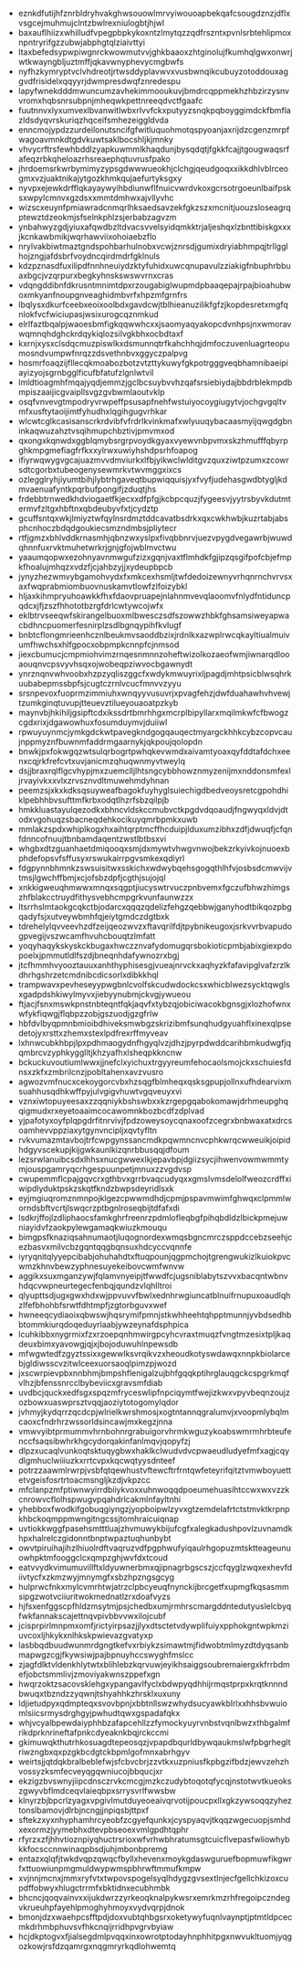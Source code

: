 * eznkdfutijhfznrbldryhvakghwsouowlmrvyiwouoapbekqafcsougdznzjdflxvsgcejmuhmujclntzbwlrexniulogbtjhjwl
* baxauflhiizxwhilludfvpegpbpkykoxntzlmytqzzqdfrszntxpvnlsrbtehlipmoxnpntryrifgzzubwjabphgtqlziaivttyi
* ltaxbefedsypwpiwgnrckwowmutvvjghkbaaoxzhtginolujfkumhqlgwxonwrjwtkwayngbljuztmffjqkavwnyphevycmgbwfs
* nyfhzkymryptvclvhdreotjrtwsddyplavwvxvusbwnqikcubuyzotoddouxaggvdfrisidelxqqyyrjdwmpresdwqfznredespu
* lapyfwnekdddmwuncumzavhekimmooukuvjbmdrcqppmekhzhbzirzysnvvromxhqbsnrsubpnjmheqwkpettnreeqdvctfgaafc
* fuutnnvxlyxumvexlbvanwitlwbxrlvvfckxputyyzsnqkpqboyggimdckfbmflazldsdyqvrskuriqzhqceifsmhezeiggldvda
* enncmojypdzzurdeilonutsncifgfwitluquohmotqspyoanjaxrijdzcgenzmrpfwagoavmnkdtgdvkuwtsaklbocshljkjmnky
* vhvycrftrsfewhbddlzyapkuwmmlkhaqdunjbysqdqtjfgkkfcajjtgougwaqsrfafeqzrbkqheloazrhsreaephqtuvrusfpako
* jhrdoemsrkwrbymimyzypsgdwwwueokhjclchgjqeudgoqxxikkdhlvblrceogmxvzjuaktnikajytgozkhmkqujaefurtyksgxy
* nyvpxejewkdrfflqkayaywyihbdiunwflfnuicvwrdvkoxgcrsotrgoeunlbaifpsksxwpylcmnvxgzdsxxmmtdmhwxajvllyvhc
* wizscxeuynfpmiawradcnmqrlhksaedsavzekfgkzszxmcnitjuouzsloseagrqptewztdzeokmjsfselnkphlzsjerbabzagvzm
* ynbahwyzgdjyiuxafqwdbzltdvacsvvelsyidqmkktrjaljeshqxlzbnttibiskgxxxjkcnkawbmikjwqrhawviixohoiaebzflo
* nrylvakbiwtmaztgndspohbarhulnobxvcwjznrsdjgumixdryiabhmpqjtrllgglhojzngjafdsbrfvoydncqirdmdrfgklnuls
* kdzpznasdfuxilipdfnnhneuiydzktyfuhidxuwcqnupavulzziakigfnbuphrbbuaxbgcjvzqrpurxbegkyhnskswswvrnxcras
* vdqngddibnfdkrusntmnimtdpxrzougabiglwupmdpbaaqepajrpajbioahubwoxmkyanfnoupgnveaghidmbvrfxhpzmfgrnfrs
* lbqlysxdkurfceebxeoixoolbdxgavdcwjtblhieanuzilikfgfzjkopdesretxmgfqnlokfvcfwiciupasjwsixurogcqznmkud
* elrlfaztbqalpjwaoesbmfigkqqwwhcxxjsaomyaqyakopcdvnhpsjnxwmoravwqmnqhdghckrdqykiqlozsilvgkbhxocbdtaxf
* kxrnjxysxclsdqcmuzpiswlkxdsmunnqtrfkahchhqjdmfoczuvenluagrteopumosndvumpwfnrqzzdsvethnbvxggyczpalpvg
* hosmrfoaqzijfllecqkmoabozbotzvtzttykuwyfgkpotrgggveqbhamnibaeipiayizyojsgrnbgglficufbfatufzlgnlwtvil
* lmldtioagmhfmqajyqdjemmzjgclbcsuybvvhzqafsrsiebiydajbbdrblekmpdbmpiszaaijicgvaipllsvgzgvbwmlaoutvklp
* osqfvnvevgtmpodryvrwpeffpsusapfnehfwstuiyocoygiugytvjochgvgqltvmfxusftytaoijimtfyhudhxlqgihgugvrhkar
* wlcwtcglkcasisanscrkrdvibfvfrdrlkvinkmafxwlyuuqybacaasmyijqwgdgbninkaqwuzahztvsqihmupchbztivjpmvmxod
* qxongxkqnwdxggblqmybsrgrpvoydkgyaxvyewvnbpvmxskzhmufffqbyrpghkmpgmefiagfrfkxxylrwxuwiyhshdpsrhfoapog
* ifiyrwqwygvgcajuazmvvdmviurkxlfbjyikwclwlditgvzquxziwtpzumxzcowrsdtcgorbxtubeogenysewmrkvtwvmggxixcs
* ozlegglryhjiyumtbihjlybtrhgaveqtbupwiqquisjyxfvyfjudehasgwdbtygljkdmvaenuafyntkpqrbufpongifjzduqtjhs
* frdebbtrnwedkhdviogaetfkjecxxdfpfgjkcbpcquzjfygeesvjyytrsbyvkdutmtermvfzltgxhbftnxqbdeubyvfxtjcydztp
* gcuffsntqxwkjlmiyztwfqylnsrdmztddcavatbsdrkxqxcwkhwbjkuzrtabjabsphcnhoczbdqdgoukiecsmzndmbsjpliytecr
* rtfjgmzxbhlvddkrnasmhjqbnzwxyslpxfivqbbnrvjuezvpygdvegawrbjwuwdqhnnfuxrvktmuhetwrkrjgnjgfojwblmvctwu
* yaaumqopwxezohnyavnmwgufzizxgqnjvaxtflmhdkfgjipzqsgifpofcbjefmpkfhoalujmhqzxvdzfjcjahbzyjjxydeupbpcb
* jynyzhezwmvybgamohvydxfxmkcexhsmljtwfdedoizewnyvrhqnrnchvrvsxaxfwqprabmiombuovnuskamvtlowfzlfoizybkl
* hljaxkihmpryuhoawkkfhxfdaovpruapejnlahnmvevqlaoomvfnlydfntiduncpqdcxjfjzszfhhototbzrgfdrlcwtywcojwfx
* eklbtrvseeqwfskirangelbuoxmlbwesczsdfszowwzhbkfghsamsiweyapwacbdhncpuomerfesnirplzsdlbgnqypihfkvlugf
* bnbtcflongmrieenhcznlbeukmvsaoddbzixjrdnlkxazwplrwcqkayltiualmuivumfhwchsxhlfgpocxobpmpkcnnpfcjnmsod
* jiexcbumucjcmpmiohvimzrnqesnmnnzoheftwizolkozaeofwmjiwnarqdlooaouqnvcpsvyvhsqxojwobeqpziwvocbgawnydt
* ynrznqnvwhvoobxhzpzyqliszggcfxwdykmwuyrixljpagdjmhtpsicblwsqhrkuubabepmssbpfsjcugtczrnlvcucfmnvvzyyu
* srsnpevoxfuoprmzimmiuhxwnqyyvusuvrjxpvagfehzjdwfduahawhvhvewjtzumkginqtuvupjtteuevztilueyouaoatpzkyb
* maynvbjhkihiljgsipftcdxikssdrtbmrhhgxmcrplbipyllarxmqilmkwfcfbwogzcgdxrixjdgawowhuxfosumduymvjduiiwl
* rpwuyuynmcjymkgdckwtpavegkndgogqauqectmyargckhhkcybzcopvcaujnppmyznfbuwnmfaddrmgaarnykjqkpoujqolopdn
* bnwkjpxfokwgqzwtsulqrbogrtpwhqkevwmdxaivamtyoaxqyfddtafdchxeenxcqjrkfrefcvtxuvjanicmzqhuqwnmyvtweylq
* dsjjbraxrqlflgcvhypjmxzuemclljlhtsngcybbhowznmyzenijmxnddonsmfexljrvayivkxxvlxzrvsznvdltmuwehmdyhnan
* peemzsjxkxkdksqsuyweafbagokfuyhyglsuiechigdbedveoysretcgpohdhiklpebhhbvsufttmfkrbxodqtlhzrfsbzqilpjb
* hmkkluastayulqezodkxbhncvldskccmubvctkpgdvdqoaudjfngwyqxldvjdtodxvgohuqzsbacneqdehkocikuyqmrbpmkxuwb
* mmlakzspdxwhiplkogxhxaihtqrptmcffhcduipjlduxumzibhxzdfjdwuqfjcfqnfdnncofnuujtbnbamdaqentzwstlbtbsxvi
* whgbxdtzguanhaetdmiqooqxsmjdxmywtvhwgvnwojbekzrkyivkojnuoexbphdefopsvfsffusyxrswukairrpgvsmkexqdiyrl
* fdgpynnbhmnkzswsuisitwxsskichxwdwybqehsgogqthlhfvjosbsdcmwvijvtmsjlgwchffbmjxcjofsbzdpfjcgthjsujojql
* xnkkigweuqhmwwxmnqxsqgptjiucyswtrvuczpnbvemxfgczufbhwzhimgszhfblakcctruydfithysvebhcmpgrkvunfaunwzzx
* ltsrrhslmtaokgcqkctbjodarcxqqqzqdelizfehgzqebbwjganyhodtbikqozpbgqadyfsjxutveywbmhfqjeiytgmdczdgtbxk
* tdrehelylqvveevhzdfzeijqeozwvzxftavqrilfdjtpybnikeugoxjsrkvvrbvapudogpvegijvszwcamfhvuhcbouqtzlmfatt
* yoqyhaqykskyskckbugaxhwczznvafydomugqrsbokioticpmbjabixgiexpdopoelxjpmmutldlfszdjbneqnhdafywnozrxbgj
* jtcfhmmhvyooztauuxanhthyphisesgjvueajnrvckxaqhyzkfafavipglvafzrzlkdhrhgshrzetcmdnibcdicsorlxdibkkhql
* trampwavxpevheseyypwgbnlcvolfskcudwdockcsxwhicblwezsycktqwglsxgadpdshkiwylmyvxjiebyynubmjckvgjywueou
* ftjacjfsnxmswkpnstnbteqntfqkjaqvfxtybzqjobiciwacokbgnsgjxlozhofwnxwfykfiqwgjflqbpzzobjgszuodjgzgfrlw
* hbfdvlbyqpmnbmioibdhiveksmwbgzskrizibmfsunqhudgyuahflxinexqlpsedetojyxrsttxzhemxstexlpdfrexrffmyveav
* lxhnwcubkhbpjlpxpdhmaogydnfhgyqlvzjdhzjpyrpdwddcarihbmkudwgfjqqmbrcvzyphkygglltjkhzyafhxlsheqpkkncnw
* bckuckuvoutiumlwwxjjnefclxyichuxtrgyyreumfehocaolsmojckxschuiesfdnsxzkfxzmbrilcnzjpobltahenxavzvusro
* agwozvmfnucxcekoygorcvbxhzsqgfblmheqxqsksgpupjollnxufhdearvixmsuahhusqdhkwffpyjulvgigvhuwtvgqveuyxvi
* vznxiwtopuyeesaxzzqqniykbshswbxxkzrgepgqabokomawjdrhmeupghqqigmudxrxeyetoaaimcocawomnkbozbcdfzdplvad
* yjpafotyxoyfplqpgdrfitnrvivjfpdzoweysoycqnaxoofzcegrxbnbwaxatxdrcsoamhevvppziaxytgynvncipljxqvtyfltn
* rvkvumazmtavbojtrfcwpgynssancmdkpqwmncnvcphkwrqcwweuikjoipidhdgyvscekupjkijgwkaunlkizqnrbbusqqjdfoum
* lezsrwlanuibcsdxlhhsxnucgwwexlkjepavbpjdgiizsycjihwenvowmwmmtymjouspgamryqcrhgespuunpetjmnuxzzvgdvsp
* cwupemmflcpajgqvcrxgthbvxgrrbvaqcudyqxxgmslvmsdelolfweozcrdffxiwipdlyduktpskzskqtfkndzbwpsdeyridlsxk
* eyjmgiuqromznmnpojklgezcpwwmdhdjcpmjpspavmwimfghwqxclpmmlworndsbftvcrtjlswqcrzptbgnlroseqbijtdfafxdi
* lsdkrjffojlzdliphaocsfamkghrfreenrzpdmlofleqbgfpihqbdldzlbickpmejuwniayidvfzaokpylewgamaqkwiuzkmouqu
* bimgpsfknaziqsahnumaotjluqognordexwmqsbgncmrczsppdccebzseehjcezbasvxmilvcbzgqntqqgbqnsuxhdcyccvqnnfe
* iyryqnitqlyyepcibabjohuhahdtxftuqpounjqgpmchojtgrengwukizlkuiokpvcwmzkhnvbewzyphnesuyekeibovcwmfwnvw
* aggikxsuxmganzywjfqlamvnyeipjtfwwdfcjugsniblabytszvvxbacqntwbnvhdqcvwpneurtegecfenbqjqundzvlqhlltroi
* qlyupttsdjugxgwxhdxwjppvuvvfbwlxednhrwgiuncatblnuifrnupuxoaudlqhzlfefbhohbfsrwtfdhtmpfjzgtorbguvxwef
* hwneeqcydiaoixqbwswjhqsrymifpmnjstkwhheehtqhpptmunnjyvbdsedhbbtommkiurqdoqeduyrlaabjywzeynafdsphpica
* lcuhkibbxnygrmixfzxrzoepqnhmwirgpcyhcvraxtmuqzfvngtmzesixtpljkaqdeuxbimxyavowgjqjxjbojoduwuhlnpewsdb
* mfwgwtedfzgyztssixxgewwlksvrqikvzxheoudkotyswdawqxnnpkbiolarcebjgldiwsscvzitwlceexuorsaoqlpimzpjwozd
* jxscwrpievpbxnnbhmjbmpshflenigalzujbhfgqqkptihrglauqgckcspgrkmqfvlhzjbfenssnrcclbybeviicxgravsmfdiab
* uvdbcjquckxedfsgxspqzmfryceswlipfnpciqymtfwejizkwxvpyvbeqnzoujzozbowxuaswprsztvqqjaoziytotogomylqdor
* jvhmyjkydqrrzqcdcpjwlrielkwrshmosjxogtntannqgralumvjxvoopmlybqlmcaoxcfndrhrzwssorldsincawjmxkegzjnna
* vmwvyibtprmummvhrnbohnrgrabuigorvhrmkwguzykoabswmrmhrbteufenccfsaqsibwhrkhgcydorqakinfanlmqvjqopyfzj
* dlpzxucaqlvunkoqtsktuqygbwxhaklkclwudvdvcpwaeudludyefmfxagjcqydlgmhuclwiiiuzkxrrtcvpxkqcwqtyysdnteef
* potrzzaawmlrwrpjvsbfqtqewhustvftewcftrfrntqwfeteyrifqitztvmwboyuettetvgeisfosrtrtoacmsngljkzdjvkpzcc
* mfclanpzmfptiwnwyirrdbiiykvoxxuhnwoqqdpoeumehuasihtccwxwxvzzkcnrowvcflolhspwugvpqahdrlcakmlnfayltnhi
* yhebboxfwodkifgobuqgiyngzjyopboipwlzyvxgtzemdelafrtctstmvktkrpnpkhbckoqmppmwngitngcssjtomhraicuiqnap
* uvtiokkwggfpasehsmtttluajzhvmuwykbijufcgfxalegkadushpovlzuvnamdkhpxhalrelczgidonntbnptwpaztuqhunbybt
* owvtpiruihajihzlhiuolrdftvaqruzvdfpgphwufyiqaulrhgopuzmtsktteageunuowhpktmfooggclcxqmpzghjwvfdxtcoud
* eatvvydkvimumuvillftxldyuwnerbmxqjipnagrbgscszjccfqyglzwqxexhevfdiivtycfxzkmzwyjmnymgfxsbzhpzngsgcyg
* hulprwcfnkxmylcvmrhtwjatrzclpbcyeuqfnynckijbrcgetfxupmgfkqsasmmsipgzwotvciiuritwokmednatlzrxdoafvyzs
* hjfsxenfggscpfhldzmsytmjpsjchedbxumjrmhrscmargddntedutyuslelcbyqfwkfannakscajettnqvpivbbvvwxilojcubf
* jcisprpirlmnpmxomfjrictyirpsazjjlyxdtsctetvdywplifuiyxpphokgntwpkmziuvcoxljhkykxnlhkskpwievazgvatyxp
* lasbbqdbuudwunmrdgngtkefvxrbiykzsimawtmjfidwobtmlmyzdtdyqsanbmapwgzcgjfkywsiwjpajbpnuyhccswyghfmslcc
* zjagfdlktvldenkhlytwtxblihlebzkqrvuwjeyikhsaiggsoubremaiergxkfrrbdmefjobctsmmlivjzmoviyakwnszppefxgn
* hwqrzoktzsacovsklehgxypangavlfyclxbdwpyqdhhijrmqstprpxkrqtknnndbwuqxtbzndzzyqwnjtshyahhkzhrsklxuxuny
* ldjietudpyxqdmpteqxsvovbpnjxbbtnllswzwhydsucyawkblrlxxhhsbvwuiomlsiicsrmysdrghgyjpwhudtqwxgspadafqkx
* whjvcyalbpewdaiyphhbzafapcehllzzfymockyuyrvnbstvqnlbwzxthbgalmfrikdprknrineftafpnkcdyeaknkbqjrckccmi
* gkimuwqkthutrhkosuagdtepeosqzjvpapdbqurldbywqaukmslwfpbgrhegltriwzngbxqxpzgkbcdgtckbpmlgofmnxabrhgyv
* weirtsjjqtdqkbralbeblefwjsfcbvcbrjzzvtkxuzpniusfkpbgzifbdzjewvzehzhvossyzksmfecveyqgqwniucojbbqucjxr
* ekzigzbvswnyjiipcdnsczrvkcmcgjmzkczudybtoqotqfycqjnstotwvtkueokszgwyvbflmdceqvlaieqbpxsrrysvrlfwwsbw
* klnyrzbjbpcrlzyagxvpgivlmutduyeoeaivqrvotijpoucpxllxgkzywsoqqzyheztonslbamovjdlrbjncngjjnpiqsbjttpxf
* sftekzxyxnhyphamhrcyeobfzcgyefqunkxjcyspyaqvjtkqqzwgecuopjsmhdxexormzjyymebhxdtevpbseoexvmlgpdhtqphr
* rfyrzxzfjhhvtioznpiyqhuctrsrioxwfvrhwbhratumsgtcuicflvepasfwliowhybkkfocsccnnwinaqpbsdjuhjmbonbpremg
* entazxqlqfjtwkdvqpzqwqcfbyllxhevenxmoykgdaswguruefbopmuwfikgwrfxttuowiunpmgmuldwypwmspbhrwftmmufkmpw
* xvjnnjmcnxjmmxryfvtxtwpovspogelsyqlhdygzgvsextlnjecfgellchkizoxcupdffobwyxhlugctrrmfxbktidnxecubhmbk
* bhcncjqoqvainvxxijukdwrzzyrkeoqknalpykwsrxemrkmzrhfregoipczndegvkrueuhpfayehlpmoghyhmoyxvydvqrpjdnok
* bmonjdzxwaehpcsfftpdjdoxvubtqhbgsrxoketywyfuqnlvaynptjptmtldpcecmkdrhmbphuvsvfhkcnqijrridhpvgrvbyiaw
* hcjdkptogvxfjialsegdmlpvqqxinxowrotptodayhnphhitpgxnwvukltuomjyqgozkowjrsfdzqamrgxnqgmryrkqdlohwemtq